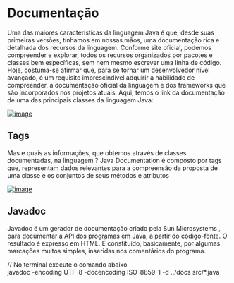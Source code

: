 # Documentação
Uma das maiores características da linguagem Java é que, desde suas primeiras versões, tínhamos em nossas mãos, uma documentação rica e detalhada dos recursos da linguagem.
Conforme site oficial, podemos compreender e explorar, todos os recursos organizados por pacotes e classes bem específicas, sem nem mesmo escrever uma linha de código.
Hoje, costuma-se afirmar que, para se tornar um desenvolvedor nível avançado, é um requisito imprescindível adquirir a habilidade de compreender, a documentação oficial da linguagem e dos frameworks que são incorporados nos projetos atuais.
Aqui, temos o link da documentação de uma das principais classes da linguagem Java:

[![image](https://user-images.githubusercontent.com/122856066/235772358-b86fd4be-265c-4e36-b901-deea74e993da.png)](https://docs.oracle.com/javase/7/docs/api/java/lang/String.html)


## Tags
Mas e quais as informações, que obtemos através de classes documentadas, na linguagem ? Java Documentation é composto por tags que, representam dados relevantes para a compreensão da proposta de uma classe e os conjuntos de seus métodos e atributos

[![image](https://user-images.githubusercontent.com/122856066/235772175-faf0d00a-c91c-46e2-ba45-c16cc02ddf0b.png)](https://glysns.gitbook.io/java-basico/sintaxe/documentacao)


## Javadoc
Javadoc é um gerador de documentação criado pela Sun Microsystems , para documentar a API dos programas em Java, a partir do código-fonte. O resultado é expresso em HTML. É constituído, basicamente, por algumas marcações muitos simples, inseridas nos comentários do programa.


// No terminal execute o comando abaixo<br>
javadoc -encoding UTF-8 -docencoding ISO-8859-1  -d ../docs  src/*.java
